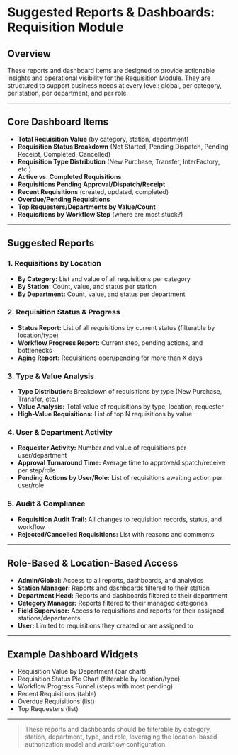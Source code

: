 # Suggested Reports & Dashboards: Requisition Module

## Overview
These reports and dashboard items are designed to provide actionable insights and operational visibility for the Requisition Module. They are structured to support business needs at every level: global, per category, per station, per department, and per role.

---

## Core Dashboard Items
- **Total Requisition Value** (by category, station, department)
- **Requisition Status Breakdown** (Not Started, Pending Dispatch, Pending Receipt, Completed, Cancelled)
- **Requisition Type Distribution** (New Purchase, Transfer, InterFactory, etc.)
- **Active vs. Completed Requisitions**
- **Requisitions Pending Approval/Dispatch/Receipt**
- **Recent Requisitions** (created, updated, completed)
- **Overdue/Pending Requisitions**
- **Top Requesters/Departments by Value/Count**
- **Requisitions by Workflow Step** (where are most stuck?)

---

## Suggested Reports
### 1. **Requisitions by Location**
- **By Category:** List and value of all requisitions per category
- **By Station:** Count, value, and status per station
- **By Department:** Count, value, and status per department

### 2. **Requisition Status & Progress**
- **Status Report:** List of all requisitions by current status (filterable by location/type)
- **Workflow Progress Report:** Current step, pending actions, and bottlenecks
- **Aging Report:** Requisitions open/pending for more than X days

### 3. **Type & Value Analysis**
- **Type Distribution:** Breakdown of requisitions by type (New Purchase, Transfer, etc.)
- **Value Analysis:** Total value of requisitions by type, location, requester
- **High-Value Requisitions:** List of top N requisitions by value

### 4. **User & Department Activity**
- **Requester Activity:** Number and value of requisitions per user/department
- **Approval Turnaround Time:** Average time to approve/dispatch/receive per step/role
- **Pending Actions by User/Role:** List of requisitions awaiting action per user/role

### 5. **Audit & Compliance**
- **Requisition Audit Trail:** All changes to requisition records, status, and workflow
- **Rejected/Cancelled Requisitions:** List with reasons and comments

---

## Role-Based & Location-Based Access
- **Admin/Global:** Access to all reports, dashboards, and analytics
- **Station Manager:** Reports and dashboards filtered to their station
- **Department Head:** Reports and dashboards filtered to their department
- **Category Manager:** Reports filtered to their managed categories
- **Field Supervisor:** Access to requisitions and reports for their assigned stations/departments
- **User:** Limited to requisitions they created or are assigned to

---

## Example Dashboard Widgets
- Requisition Value by Department (bar chart)
- Requisition Status Pie Chart (filterable by location/type)
- Workflow Progress Funnel (steps with most pending)
- Recent Requisitions (table)
- Overdue Requisitions (list)
- Top Requesters (list)

---

> These reports and dashboards should be filterable by category, station, department, type, and role, leveraging the location-based authorization model and workflow configuration. 